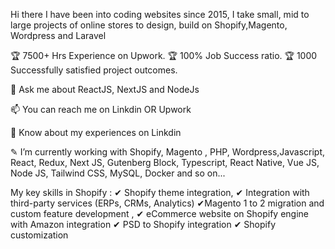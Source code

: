 Hi there I have been into coding websites since 2015, I take small, mid to large projects of online stores to design, build on Shopify,Magento, Wordpress and Laravel

🏆 7500+ Hrs Experience on Upwork. 🏆 100% Job Success ratio. 🏆 1000 Successfully satisfied project outcomes.

💬 Ask me about ReactJS, NextJS and NodeJs

📫 You can reach me on Linkdin OR Upwork

📄 Know about my experiences on Linkdin

✎ I’m currently working with Shopify, Magento , PHP, Wordpress,Javascript, React, Redux, Next JS, Gutenberg Block, Typescript, React Native, Vue JS, Node JS, Tailwind CSS, MySQL, Docker and so on...

My key skills in Shopify : ✔ Shopify theme integration, ✔ Integration with third-party services (ERPs, CRMs, Analytics)  ✔Magento 1 to 2 migration and custom feature development , ✔ eCommerce website on Shopify engine with Amazon integration ✔ PSD to Shopify integration ✔ Shopify customization
